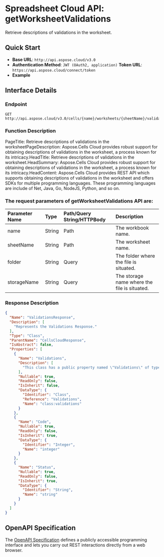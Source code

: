 # **Spreadsheet Cloud API: getWorksheetValidations**

Retrieve descriptions of validations in the worksheet. 


## **Quick Start**

- **Base URL**: `http://api.aspose.cloud/v3.0`
- **Authentication Method**: `JWT (OAuth2, application)`  **Token URL**: `https://api.aspose.cloud/connect/token`
- **Example** 

## **Interface Details**

### **Endpoint** 

```
GET http://api.aspose.cloud/v3.0/cells/{name}/worksheets/{sheetName}/validations
```
### **Function Description**
PageTitle: Retrieve descriptions of validations in the worksheetPageDescription: Aspose.Cells Cloud provides robust support for obtaining descriptions of validations in the worksheet, a process known for its intricacy.HeadTitle: Retrieve descriptions of validations in the worksheet.HeadSummary: Aspose.Cells Cloud provides robust support for obtaining descriptions of validations in the worksheet, a process known for its intricacy.HeadContent: Aspose.Cells Cloud provides REST API which supports obtaining descriptions of validations in the worksheet and offers SDKs for multiple programming languages. These programming languages are include of Net, Java, Go, NodeJS, Python, and so on.

### The request parameters of **getWorksheetValidations** API are: 

| Parameter Name | Type | Path/Query String/HTTPBody | Description | 
| :- | :- | :- |:- | 
|name|String|Path|The workbook name.|
|sheetName|String|Path|The worksheet name.|
|folder|String|Query|The folder where the file is situated.|
|storageName|String|Query|The storage name where the file is situated.|

### **Response Description**
```json
{
  "Name": "ValidationsResponse",
  "Description": [
    "Represents the Validations Response."
  ],
  "Type": "Class",
  "ParentName": "CellsCloudResponse",
  "IsAbstract": false,
  "Properties": [
    {
      "Name": "Validations",
      "Description": [
        "This class has a public property named \"Validations\" of type \"Validations\" that includes both a getter and a setter."
      ],
      "Nullable": true,
      "ReadOnly": false,
      "IsInherit": false,
      "DataType": {
        "Identifier": "Class",
        "Reference": "Validations",
        "Name": "class:validations"
      }
    },
    {
      "Name": "Code",
      "Nullable": true,
      "ReadOnly": false,
      "IsInherit": true,
      "DataType": {
        "Identifier": "Integer",
        "Name": "integer"
      }
    },
    {
      "Name": "Status",
      "Nullable": true,
      "ReadOnly": false,
      "IsInherit": true,
      "DataType": {
        "Identifier": "String",
        "Name": "string"
      }
    }
  ]
}
```


## OpenAPI Specification

The [OpenAPI Specification](https://reference.aspose.cloud/cells/#/WorksheetValidationsController/GetWorksheetValidations) defines a publicly accessible programming interface and lets you carry out REST interactions directly from a web browser.

